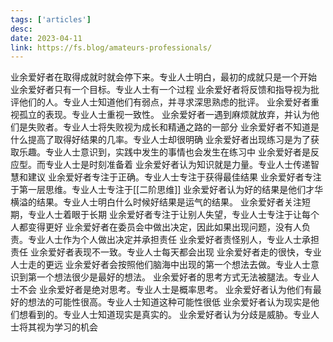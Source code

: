```yaml
---
tags: ['articles']
desc: 
date: 2023-04-11
link: https://fs.blog/amateurs-professionals/
---
```


业余爱好者在取得成就时就会停下来。专业人士明白，最初的成就只是一个开始
业余爱好者只有一个目标。专业人士有一个过程
业余爱好者将反馈和指导视为批评他们的人。专业人士知道他们有弱点，并寻求深思熟虑的批评。
业余爱好者重视孤立的表现。专业人士重视一致性。
业余爱好者一遇到麻烦就放弃，并认为他们是失败者。专业人士将失败视为成长和精通之路的一部分
业余爱好者不知道是什么提高了取得好结果的几率。专业人士却很明确
业余爱好者出现练习是为了获取乐趣。专业人士意识到，实践中发生的事情也会发生在练习中 
业余爱好者是反应型。而专业人士是时刻准备着
业余爱好者认为知识就是力量。专业人士传递智慧和建议
业余爱好者专注于正确。专业人士专注于获得最佳结果 
业余爱好者专注于第一层思维。专业人士专注于[[二阶思维]] 
业余爱好者认为好的结果是他们才华横溢的结果。专业人士明白什么时候好结果是运气的结果。
业余爱好者关注短期，专业人士着眼于长期
业余爱好者专注于让别人失望，专业人士专注于让每个人都变得更好 
业余爱好者在委员会中做出决定，因此如果出现问题，没有人负责。专业人士作为个人做出决定并承担责任
业余爱好者责怪别人，专业人士承担责任 
业余爱好者表现不一致。专业人士每天都会出现 
业余爱好者走的很快，专业人士走的更远
业余爱好者会按照他们脑海中出现的第一个想法去做。专业人士意识到第一个想法很少是最好的想法。
业余爱好者的思考方式无法被腿法。专业人士不会
业余爱好者是绝对思考。专业人士是概率思考。
业余爱好者认为他们有最好的想法的可能性很高。专业人士知道这种可能性很低
业余爱好者认为现实是他们想看到的。专业人士知道现实是真实的。
业余爱好者认为分歧是威胁。专业人士将其视为学习的机会






















